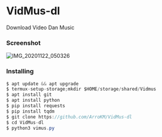 <h1> VidMus-dl</h1>

Download Video Dan Music

<h3>Screenshot</h3>

![IMG_20201122_050326](https://user-images.githubusercontent.com/46747652/99888531-2732aa80-2c80-11eb-8532-ce1329a6c6a6.jpg)

<h3>Installing</h3>

```java
$ apt update && apt upgrade
$ termux-setup-storage;mkdir $HOME/storage/shared/Vidmus
$ apt install git
$ apt install python
$ pip install requests
$ pip install tqdm
$ git clone https://github.com/ArroKM/VidMus-dl
$ cd VidMus-dl
$ python3 vimus.py
```
